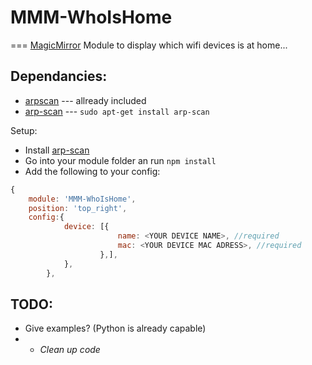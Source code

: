 # MMM-WhoIsHome
===
[MagicMirror](https://github.com/MichMich/MagicMirror) Module to display which wifi devices is at home...

Dependancies:
---
* [arpscan](https://github.com/goliatone/arpscan) --- allready included
* [arp-scan](http://linux.die.net/man/1/arp-scan) --- `sudo apt-get install arp-scan`

Setup:
* Install [arp-scan](http://linux.die.net/man/1/arp-scan)
* Go into your module folder an run `npm install`
* Add the following to your config:
````javascript
{
	module: 'MMM-WhoIsHome',
	position: 'top_right',
	config:{
		    device: [{
			    		name: <YOUR DEVICE NAME>, //required
				    	mac: <YOUR DEVICE MAC ADRESS>, //required
				    },],
		    },
		},
````

TODO:
---
* Give examples? (Python is already capable)
* * _Clean up code_
